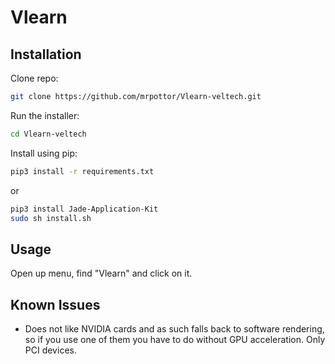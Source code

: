 # Vlearn



## Installation

Clone repo:
```bash
git clone https://github.com/mrpottor/Vlearn-veltech.git
```

Run the installer:
```bash
cd Vlearn-veltech
```
Install using pip:
```bash
pip3 install -r requirements.txt
```
or
```bash
pip3 install Jade-Application-Kit
sudo sh install.sh
```

## Usage

Open up menu, find "Vlearn" and click on it.

## Known Issues
 * Does not like NVIDIA cards and as such falls back to software rendering, so if you use one of them you have to do without GPU acceleration. Only PCI devices.
